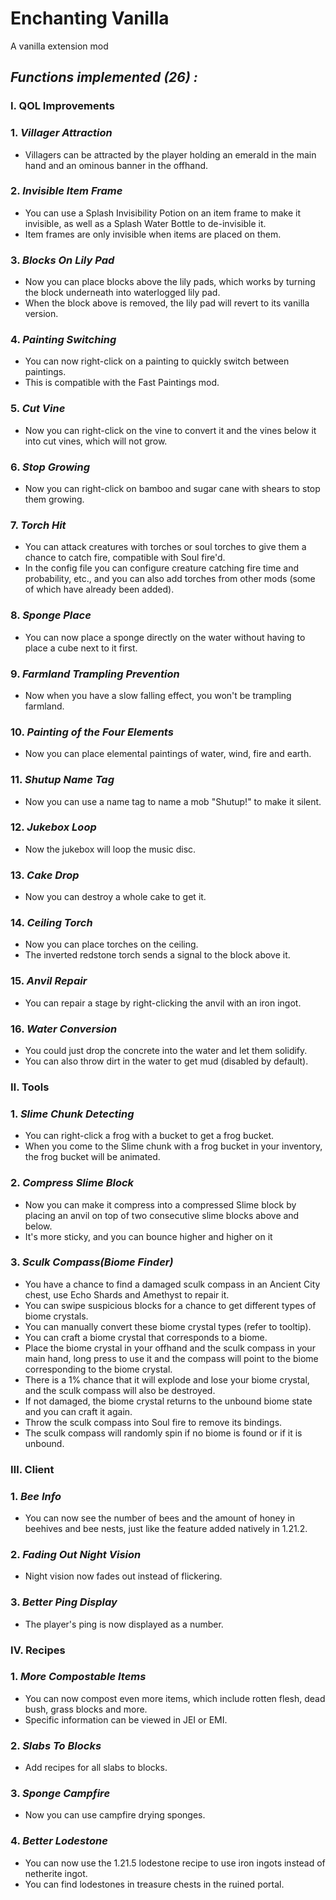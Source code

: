 # Enchanting Vanilla

A vanilla extension mod

## *Functions implemented (26) :*

### **Ⅰ. QOL Improvements**

### **1.** *Villager Attraction*
* Villagers can be attracted by the player holding an emerald in the main hand and an ominous banner in the offhand.

### **2.** *Invisible Item Frame*
* You can use a Splash Invisibility Potion on an item frame to make it invisible, as well as a Splash Water Bottle to de-invisible it.
* Item frames are only invisible when items are placed on them.

### **3.** *Blocks On Lily Pad*
* Now you can place blocks above the lily pads, which works by turning the block underneath into waterlogged lily pad.
* When the block above is removed, the lily pad will revert to its vanilla version.

### **4.** *Painting Switching*
* You can now right-click on a painting to quickly switch between paintings.
* This is compatible with the Fast Paintings mod.

### **5.** *Cut Vine*
* Now you can right-click on the vine to convert it and the vines below it into cut vines, which will not grow.

### **6.** *Stop Growing*
* Now you can right-click on bamboo and sugar cane with shears to stop them growing.

### **7.** *Torch Hit*
* You can attack creatures with torches or soul torches to give them a chance to catch fire, compatible with Soul fire'd.
* In the config file you can configure creature catching fire time and probability, etc., and you can also add torches from other mods (some of which have already been added).

### **8.** *Sponge Place*
* You can now place a sponge directly on the water without having to place a cube next to it first.

### **9.** *Farmland Trampling Prevention*
* Now when you have a slow falling effect, you won't be trampling farmland.

### **10.** *Painting of the Four Elements*
* Now you can place elemental paintings of water, wind, fire and earth.

### **11.** *Shutup Name Tag*
* Now you can use a name tag to name a mob "Shutup!" to make it silent.

### **12.** *Jukebox Loop*
* Now the jukebox will loop the music disc.

### **13.** *Cake Drop*
* Now you can destroy a whole cake to get it.

### **14.** *Ceiling Torch*
* Now you can place torches on the ceiling.
* The inverted redstone torch sends a signal to the block above it.

### **15.** *Anvil Repair*
* You can repair a stage by right-clicking the anvil with an iron ingot.

### **16.** *Water Conversion*
* You could just drop the concrete into the water and let them solidify.
* You can also throw dirt in the water to get mud (disabled by default).

### **Ⅱ. Tools**

### **1.** *Slime Chunk Detecting*
* You can right-click a frog with a bucket to get a frog bucket.
* When you come to the Slime chunk with a frog bucket in your inventory, the frog bucket will be animated.

### **2.** *Compress Slime Block*
* Now you can make it compress into a compressed Slime block by placing an anvil on top of two consecutive slime blocks above and below.
* It's more sticky, and you can bounce higher and higher on it

### **3.** *Sculk Compass(Biome Finder)*
* You have a chance to find a damaged sculk compass in an Ancient City chest, use Echo Shards and Amethyst to repair it.
* You can swipe suspicious blocks for a chance to get different types of biome crystals.
* You can manually convert these biome crystal types (refer to tooltip).
* You can craft a biome crystal that corresponds to a biome.
* Place the biome crystal in your offhand and the sculk compass in your main hand, long press to use it and the compass will point to the biome corresponding to the biome crystal.
* There is a 1% chance that it will explode and lose your biome crystal, and the sculk compass will also be destroyed.
* If not damaged, the biome crystal returns to the unbound biome state and you can craft it again.
* Throw the sculk compass into Soul fire to remove its bindings.
* The sculk compass will randomly spin if no biome is found or if it is unbound.

### **Ⅲ. Client**

### **1.** *Bee Info*
* You can now see the number of bees and the amount of honey in beehives and bee nests, just like the feature added natively in 1.21.2.

### **2.** *Fading Out Night Vision*
* Night vision now fades out instead of flickering.

### **3.** *Better Ping Display*
* The player's ping is now displayed as a number.

### **Ⅳ. Recipes**

### **1.** *More Compostable Items*
* You can now compost even more items, which include rotten flesh, dead bush, grass blocks and more.
* Specific information can be viewed in JEI or EMI.

### **2.** *Slabs To Blocks*
* Add recipes for all slabs to blocks.

### **3.** *Sponge Campfire*
* Now you can use campfire drying sponges.

### **4.** *Better Lodestone*
* You can now use the 1.21.5 lodestone recipe to use iron ingots instead of netherite ingot.
* You can find lodestones in treasure chests in the ruined portal.
